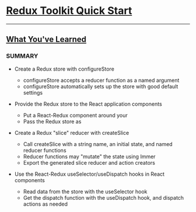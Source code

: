 # [Redux Toolkit Quick Start](https://redux-toolkit.js.org/)
---

## [What You've Learned](https://redux-toolkit.js.org/tutorials/quick-start)

### SUMMARY

* Create a Redux store with configureStore

    * configureStore accepts a reducer function as a named argument
    * configureStore automatically sets up the store with good default settings

* Provide the Redux store to the React application components

    * Put a React-Redux <Provider> component around your <App />
    * Pass the Redux store as <Provider store={store}>

* Create a Redux "slice" reducer with createSlice

    * Call createSlice with a string name, an initial state, and named reducer functions
    * Reducer functions may "mutate" the state using Immer
    * Export the generated slice reducer and action creators

* Use the React-Redux useSelector/useDispatch hooks in React components
    * Read data from the store with the useSelector hook
    * Get the dispatch function with the useDispatch hook, and dispatch actions as needed
